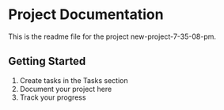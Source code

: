 # Project Documentation 
 
This is the readme file for the project new-project-7-35-08-pm. 
 
## Getting Started 
 
1. Create tasks in the Tasks section 
2. Document your project here 
3. Track your progress 
